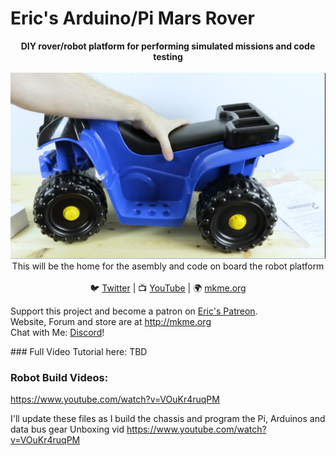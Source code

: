 # Eric's Arduino/Pi Mars Rover

<p align="center">
<b>DIY rover/robot platform for performing simulated missions and code testing</b><br>
<br>
<img src="https://github.com/MKme/Mars-Rover/blob/master/Pics/Capture.PNG"/>
This will be the home for the asembly and code on board the robot platform  <br>
<br>🐦 <a href="https://twitter.com/mkmeorg">Twitter</a>
| 📺 <a href="https://www.youtube.com/mkmeorg">YouTube</a>
| 🌍 <a href="http://www.mkme.org">mkme.org</a><br>

Support this project and become a patron on <a href="http://mkme.org/patreon">Eric's Patreon</a>.<br>
Website, Forum and store are at http://mkme.org <br>
Chat with Me: <a href="https://discord.gg/j9S4Fgv">Discord</a></b>!
</p>
### Full Video Tutorial here:
TBD

### Robot Build Videos:
https://www.youtube.com/watch?v=VOuKr4ruqPM

I'll update these files as I build the chassis and program the Pi, Arduinos and data bus gear
Unboxing vid https://www.youtube.com/watch?v=VOuKr4ruqPM

